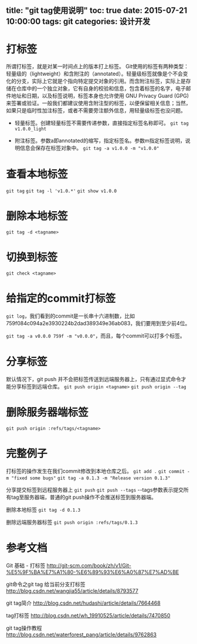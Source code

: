 title: "git tag使用说明"
toc: true
date: 2015-07-21 10:00:00
tags: git
categories: 设计开发
---
# 打标签
所谓打标签，就是对某一时间点上的版本打上标签。
Git使用的标签有两种类型：轻量级的（lightweight）和含附注的（annotated）。轻量级标签就像是个不会变化的分支，实际上它就是个指向特定提交对象的引用。而含附注标签，实际上是存储在仓库中的一个独立对象，它有自身的校验和信息，包含着标签的名字，电子邮件地址和日期，以及标签说明，标签本身也允许使用 GNU Privacy Guard (GPG) 来签署或验证。一般我们都建议使用含附注型的标签，以便保留相关信息；当然，如果只是临时性加注标签，或者不需要旁注额外信息，用轻量级标签也没问题。

<!--more-->

- 轻量标签。创建轻量标签不需要传递参数，直接指定标签名称即可。
`git tag v1.0.0_light`

- 附注标签。参数a即annotated的缩写，指定标签名。参数m指定标签说明，说明信息会保存在标签对象中。
`git tag -a v1.0.0 -m "v1.0.0"`

# 查看本地标签
`git tag`
`git tag -l 'v1.0.*'`
`git show v1.0.0`


# 删除本地标签
`git tag -d <tagname>`

# 切换到标签
`git check <tagname>`

# 给指定的commit打标签
`git log`，我们看到的commit是一长串十六进制数，比如759f084c094a2e3930224b2dad389349e36ab083，我们要用到至少前4位。

`git tag -a v0.0.0 759f -m "v0.0.0"`，而且，每个commit可以打多个标签。

# 分享标签
默认情况下，git push 并不会把标签传送到远端服务器上，只有通过显式命令才能分享标签到远端仓库。
`git push origin <tagname>`
`git push origin --tag`

# 删除服务器端标签
`git push origin :refs/tags/<tagname>`

# 完整例子

打标签的操作发生在我们commit修改到本地仓库之后。
`git add .`
`git commit -m "fixed some bugs"`
`git tag -a 0.1.3 -m "Release version 0.1.3"`

分享提交标签到远程服务器上
`git push`
`git push --tags`
--tags参数表示提交所有tag至服务器端，普通的git push操作不会推送标签到服务器端。

删除本地标签
`git tag -d 0.1.3`

删除远端服务器标签
`git push origin :refs/tags/0.1.3`

# 参考文档
Git 基础 - 打标签
http://git-scm.com/book/zh/v1/Git-%E5%9F%BA%E7%A1%80-%E6%89%93%E6%A0%87%E7%AD%BE

git命令之git tag 给当前分支打标签
http://blog.csdn.net/wangjia55/article/details/8793577

git tag简介
http://blog.csdn.net/hudashi/article/details/7664468

tag打标签
http://blog.csdn.net/wh_19910525/article/details/7470850

git tag操作教程
http://blog.csdn.net/waterforest_pang/article/details/9762863
